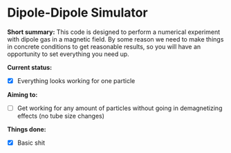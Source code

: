 # Dipole-Dipole Simulator
**Short summary:**
  This code is designed to perform a numerical experiment with dipole gas in a magnetic field.
  By some reason we need to make things in concrete conditions to get reasonable results, so
  you will have an opportunity to set everything you need up. 
  
**Current status:**
- [X] Everything looks working for one particle

**Aiming to:**
- [ ] Get working for any amount of particles without going in demagnetizing effects (no tube size
  changes)
  
**Things done:**
- [X] Basic shit
